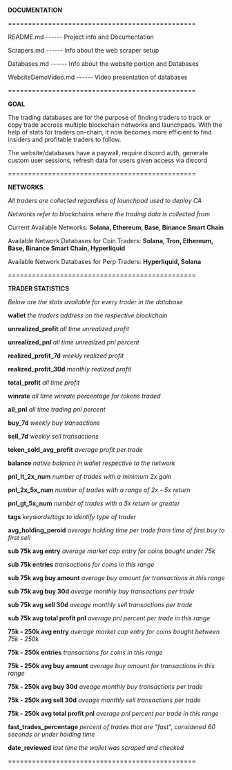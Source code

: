  
**DOCUMENTATION**

===============================================

README.md ------ Project info and Documentation

Scrapers.md ------ Info about the web scraper setup

Databases.md ------ Info about the website portion and Databases

WebsiteDemoVideo.md ------ Video presentation of databases

===============================================

**GOAL**

The trading databases are for the purpose of finding traders to track or copy trade accross multiple blockchain networks and launchpads. With the help of stats for traders on-chain, it now becomes more efficient to find insiders and profitable traders to follow. 

The website/databases have a paywall, require discord auth, generate custom user sessions, refresh data for users given access via discord

===============================================

**NETWORKS**

*All traders are collected regardless of launchpad used to deploy CA*

*Networks refer to blockchains where the trading data is collected from*

Current Available Networks: **Solana, Ethereum, Base, Binance Smart Chain**

Available Network Databases for Coin Traders: **Solana, Tron, Ethereum, Base, Binance Smart Chain, Hyperliquid**

Available Network Databases for Perp Traders: **Hyperliquid, Solana**

===============================================

**TRADER STATISTICS**

*Below are the stats available for every trader in the database* 

**wallet** *the traders address on the respective blockchain* 

**unrealized_profit** *all time unrealized profit* 

**unrealized_pnl** *all time unrealized pnl percent* 

**realized_profit_7d** *weekly realized profit* 

**realized_profit_30d** *monthly realized profit* 

**total_profit** *all time profit* 

**winrate** *all time winrate percentage for tokens traded* 

**all_pnl** *all time trading pnl percent* 

**buy_7d** *weekly buy transactions*

**sell_7d** *weekly sell transactions* 

**token_sold_avg_profit** *average profit per trade*

**balance** *native balance in wallet respective to the network*

**pnl_lt_2x_num** *number of trades with a minimum 2x gain*

**pnl_2x_5x_num** *number of trades with a range of 2x - 5x return*

**pnl_gt_5x_num** *number of trades with a 5x return or greater*

**tags** *keywords/tags to identify type of trader*

**avg_holding_peroid** *average holding time per trade from time of first buy to first sell*

**sub 75k avg entry** *average market cap entry for coins bought under 75k*

**sub 75k entries** *transactions for coins in this range*

**sub 75k avg buy amount** *average buy amount for transactions in this range*

**sub 75k avg buy 30d** *aveage monthly buy transactions per trade*

**sub 75k avg sell 30d** *aveage monthly sell transactions per trade*

**sub 75k avg total profit pnl** *average pnl percent per trade in this range*

**75k - 250k avg entry** *average market cap entry for coins bought between 75k - 250k*

**75k - 250k entries** *transactions for coins in this range*

**75k - 250k avg buy amount** *average buy amount for transactions in this range*

**75k - 250k avg buy 30d** *aveage monthly buy transactions per trade*

**75k - 250k avg sell 30d** *aveage monthly sell transactions per trade*

**75k - 250k avg total profit pnl** *average pnl percent per trade in this range*

**fast_trades_percentage** *percent of trades that are "fast", considered 60 seconds or under holding time*

**date_reviewed** *last time the wallet was scraped and checked*

===============================================
